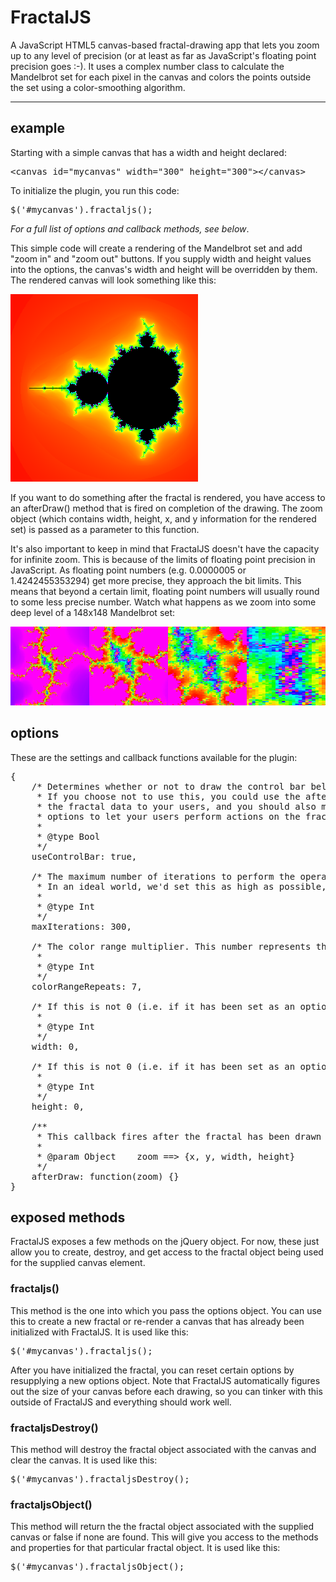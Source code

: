 # FractalJS

A JavaScript HTML5 canvas-based fractal-drawing app that lets you zoom up to any level of precision (or at least as far as JavaScript's floating point precision goes :-). It uses a complex number class to calculate the Mandelbrot set for each pixel in the canvas and colors the points outside the set using a color-smoothing algorithm. 

<hr />

## example

Starting with a simple canvas that has a width and height declared:

<pre>
&lt;canvas id="mycanvas" width="300" height="300"&gt;&lt;/canvas&gt;
</pre>

To initialize the plugin, you run this code:

<pre>
$('#mycanvas').fractaljs();
</pre>

<em>For a full list of options and callback methods, see below</em>.

This simple code will create a rendering of the Mandelbrot set and add "zoom in" and "zoom out" buttons. If you supply width and height values into the options, the canvas's width and height will be overridden by them. The rendered canvas will look something like this:

<img src="https://github.com/janhartigan/FractalJS/raw/master/example/mandelbrot300x300_50maxit_minzoom.png" />

If you want to do something after the fractal is rendered, you have access to an afterDraw() method that is fired on completion of the drawing. The zoom object (which contains width, height, x, and y information for the rendered set) is passed as a parameter to this function.

It's also important to keep in mind that FractalJS doesn't have the capacity for infinite zoom. This is because of the limits of floating point precision in JavaScript. As floating point numbers (e.g. 0.0000005 or 1.4242455353294) get more precise, they approach the bit limits. This means that beyond a certain limit, floating point numbers will usually round to some less precise number. Watch what happens as we zoom into some deep level of a 148x148 Mandelbrot set:

<img src="https://github.com/janhartigan/FractalJS/raw/master/example/pixelation.png" />

## options

These are the settings and callback functions available for the plugin:

<pre>
{	
	/* Determines whether or not to draw the control bar below the fractal's canvas.
	 * If you choose not to use this, you could use the afterDraw callback to display 
	 * the fractal data to your users, and you should also make use of the zoomButton 
	 * options to let your users perform actions on the fractal.
	 * 
	 * @type Bool
	 */
	useControlBar: true,
	
	/* The maximum number of iterations to perform the operation before assuming a point to be in the set
	 * In an ideal world, we'd set this as high as possible, but since we have limited resources, we have to choose some limit
	 * 
	 * @type Int
	 */
	maxIterations: 300,
	
	/* The color range multiplier. This number represents the number of times the color spectrum repeats itself.
	 * 
	 * @type Int
	 */
	colorRangeRepeats: 7,
	
	/* If this is not 0 (i.e. if it has been set as an option), it will be the new width of the canvas
	 * 
	 * @type Int
	 */
	width: 0,
	
	/* If this is not 0 (i.e. if it has been set as an option), it will be the new height of the canvas
	 * 
	 * @type Int
	 */
	height: 0,
	
	/**
	 * This callback fires after the fractal has been drawn
	 * 
	 * @param Object	zoom ==> {x, y, width, height}
	 */
	afterDraw: function(zoom) {}
}
</pre>

## exposed methods

FractalJS exposes a few methods on the jQuery object. For now, these just allow you to create, destroy, and get access to the fractal object being used for the supplied canvas element.

### fractaljs()

This method is the one into which you pass the options object. You can use this to create a new fractal or re-render a canvas that has already been initialized with FractalJS. It is used like this:

<pre>
$('#mycanvas').fractaljs();
</pre>

After you have initialized the fractal, you can reset certain options by resupplying a new options object. Note that FractalJS automatically figures out the size of your canvas before each drawing, so you can tinker with this outside of FractalJS and everything should work well.

### fractaljsDestroy()

This method will destroy the fractal object associated with the canvas and clear the canvas. It is used like this:

<pre>
$('#mycanvas').fractaljsDestroy();
</pre>

### fractaljsObject()

This method will return the the fractal object associated with the supplied canvas or false if none are found. This will give you access to the methods and properties for that particular fractal object. It is used like this:

<pre>
$('#mycanvas').fractaljsObject();
</pre>